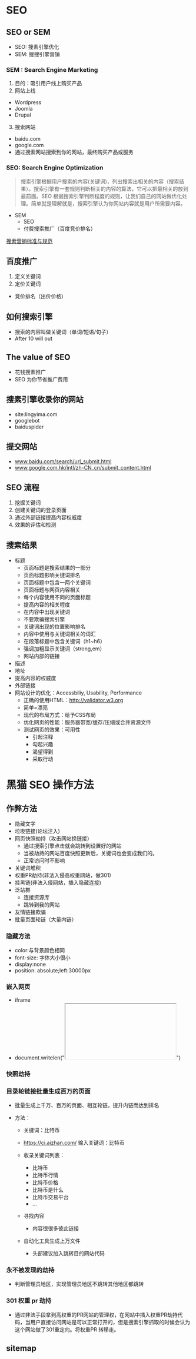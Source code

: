 # SEO

## SEO or SEM
- SEO: 搜素引擎优化
- SEM: 搜搜引擎营销

### SEM : Search Engine Marketing
1. 目的：吸引用户线上购买产品
2. 网站上线
- Wordpress
- Joomla
- Drupal
3. 搜索网站
- baidu.com
- google.com
- 通过搜索网站搜索到你的网站，最终购买产品或服务


### SEO: Search Engine Optimization
> 搜索引擎根据用户搜索的内容(关键词)，列出搜索出相关的内容（搜索结果）。搜索引擎有一套规则判断相关的内容的算法，它可以把最相关的放到最前面。SEO 根据搜索引擎判断程度的规则，让我们自己的网站做优化处理。简单就是理解就是，搜索引擎认为你网站内容就是用户所需要内容。

- SEM
	+ SEO
	+ 付费搜索推广（百度竞价排名）

[搜索营销标准与规范](http://sem.baidu.com)

## 百度推广
1. 定义关键词
2. 定价关键词
- 竞价排名（出价价格）

## 如何搜索引擎
- 搜索的内容叫做关键词（单词/短语/句子）
- After 10 will out

## The value of SEO
- 花钱搜素推广
- SEO 为你节省推广费用

## 搜素引擎收录你的网站
- site:lingyima.com
- googlebot
- baiduspider


## 提交网站
- www.baidu.com/search/url_submit.html
- www.google.com.hk/intl/zh-CN_cn/submit_content.html

## SEO 流程
1. 挖掘关键词
2. 创建关键词的登录页面
3. 通过外部链接提高内容权威度
4. 效果的评估和检测

## 搜索结果
- 标题
	+ 页面标题是搜索结果的一部分
	+ 页面标题影响关键词排名
	+ 页面标题中包含一两个关键词
	+ 页面标题与网页内容相关
	+ 每个内容使用不同的页面标题
	+ 提高内容的相关程度
	+ 在内容中出现关键词
	+ 不要欺骗搜索引擎
	+ 关键词出现的位置影响排名
	+ 内容中使用与关键词相关的词汇
	+ 在段落标题中包含关键词（h1~h6）
	+ 强调加粗显示关键词（strong,em）
	+ 网站内部的链接
- 描述
- 地址
- 提高内容的权威度
- 外部链接
- 网站设计的优化：Accessbiliy, Usability, Performance
	+ 正确的使用HTML：http://validator.w3.org
	+ 简单=漂亮
	+ 现代的布局方式：给予CSS布局
	+ 优化网页的性能：服务器带宽/缓存/压缩或合并资源文件
	+ 测试网页的效果：可用性
		* 引起注释
		* 勾起兴趣
		* 渴望得到
		* 采取行动

# 黑猫 SEO 操作方法
## 作弊方法
- 隐藏文字
- 垃圾链接(论坛注入)
- 网页快照劫持（攻击网站换链接）
	+ 通过搜索引擎点击就会跳转到设置好的网站
	+ 当被劫持的网站百度快照更新后，关键词也会变成我们的。
	+ 正常访问时不影响
- 关键词堆积
- 权重PR劫持(非法入侵高权重网站，做301)
- 挂黑链(非法入侵网站，插入隐藏连接)
- 泛站群
	+ 连接资源库
	+ 跳转到我的网站
- 友情链接欺骗
- 批量页面轮链（大量内链）

### 隐藏方法
- color:与背景颜色相同
- font-size: 字体大小很小
- display:none
- position: absolute;left:30000px

### 嵌入网页
- iframe
- document.writelen("<iframe src=""></iframe>")


### 快照劫持


### 目录轮链接批量生成百万的页面
- 批量生成上千万、百万的页面、相互轮链，提升内链而达到排名

- 方法：
	+ 关键词：比特币
	+ https://ci.aizhan.com/ 输入关键词：比特币
	+ 收录关键词列表：
		* 比特币
		* 比特币行情
		* 比特币价格
		* 比特币是什么
		* 比特币交易平台
		* ...
	+ 寻找内容
		* 内容很很多彼此链接

	+ 自动化工具生成上万文件
		* 头部建议加入跳转目的网站代码




	


### 永不被发现的劫持
- 判断管理员地区，实现管理员地区不跳转其他地区都跳转

### 301 权重 pr 劫持
- 通过非法手段拿到高权重的PR网站的管理权，在网站中插入权重PR劫持代码，当用户直接访问网站是可以正常打开的，但是搜索引擎抓取的时候会认为这个网站做了301重定向。将权重PR 转移走。

## sitemap


